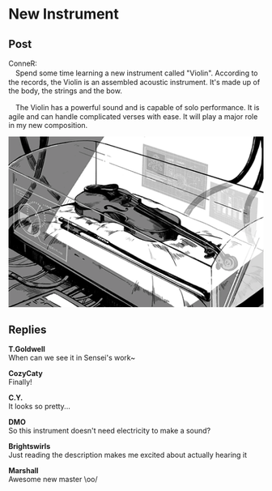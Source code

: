 # New Instrument
## Post
ConneR:<br>
　Spend some time learning a new instrument called "Violin". According to the records, the Violin is an assembled acoustic instrument. It's made up of the body, the strings and the bow. 

　The Violin has a powerful sound and is capable of solo performance. It is agile and can handle complicated verses with ease. It will play a major role in my new composition. 

![c0201.png](im_posts/ConneR/attachments/c0201.png)
## Replies
**T.Goldwell**<br>
When can we see it in Sensei's work~

**CozyCaty**<br>
Finally!

**C.Y.**<br>
It looks so pretty...

**DMO**<br>
So this instrument doesn't need electricity to make a sound? 

**Brightswirls**<br>
Just reading the description makes me excited about actually hearing it

**Marshall**<br>
Awesome new master \\oo/

